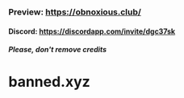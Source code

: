 ### Preview: https://obnoxious.club/
#### Discord: https://discordapp.com/invite/dgc37sk
##### Please, don't remove credits
# banned.xyz
